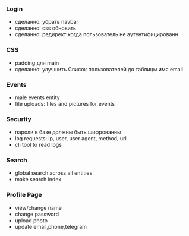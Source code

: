 ### Login

- сделанно: убрать navbar
- сделанно: css обновить
- сделанно: редирект когда пользователь не аутентифицированн

### CSS

- padding для main
- сделанно: улучшить Список пользователей до таблицы имя email

### Events

- male events entity
- file uploads: files and pictures for events

### Security

- пароли в базе должны быть шифрованны
- log requests: ip, user, user agent, method, url
- cli tool to read logs

### Search

- global search across all entities
- make search index

### Profile Page

- view/change name
- change password
- upload photo
- update email,phone,telegram
